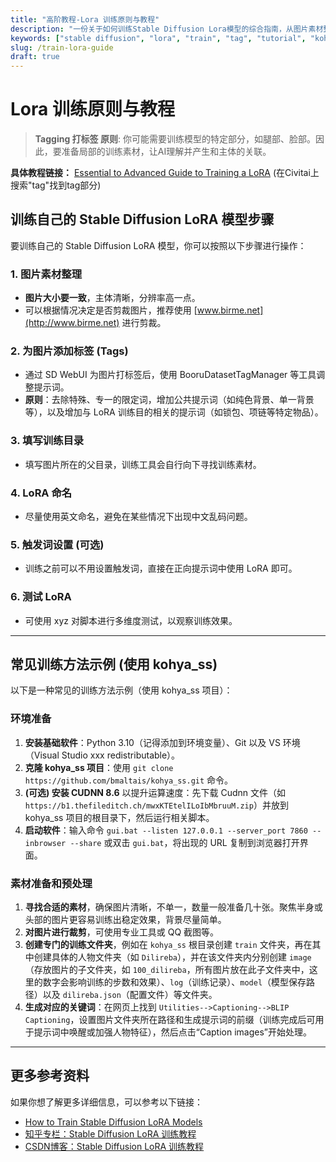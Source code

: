 ```yaml
---
title: "高阶教程-Lora 训练原则与教程"
description: "一份关于如何训练Stable Diffusion Lora模型的综合指南，从图片素材整理到具体训练步骤，帮助你快速上手。"
keywords: ["stable diffusion", "lora", "train", "tag", "tutorial", "kohya_ss"]
slug: /train-lora-guide
draft: true
---
```


# Lora 训练原则与教程

> **Tagging 打标签 原则**: 你可能需要训练模型的特定部分，如腿部、脸部。因此，要准备局部的训练素材，让AI理解并产生和主体的关联。

**具体教程链接：** [Essential to Advanced Guide to Training a LoRA](https://civitai.com/articles/3105/essential-to-advanced-guide-to-training-a-lora) (在Civitai上搜索"tag"找到tag部分)

## 训练自己的 Stable Diffusion LoRA 模型步骤

要训练自己的 Stable Diffusion LoRA 模型，你可以按照以下步骤进行操作：

### 1. 图片素材整理
- **图片大小要一致**，主体清晰，分辨率高一点。
- 可以根据情况决定是否剪裁图片，推荐使用 [www.birme.net](http://www.birme.net) 进行剪裁。

### 2. 为图片添加标签 (Tags)
- 通过 SD WebUI 为图片打标签后，使用 BooruDatasetTagManager 等工具调整提示词。
- **原则**：去除特殊、专一的限定词，增加公共提示词（如纯色背景、单一背景等），以及增加与 LoRA 训练目的相关的提示词（如锁包、项链等特定物品）。

### 3. 填写训练目录
- 填写图片所在的父目录，训练工具会自行向下寻找训练素材。

### 4. LoRA 命名
- 尽量使用英文命名，避免在某些情况下出现中文乱码问题。

### 5. 触发词设置 (可选)
- 训练之前可以不用设置触发词，直接在正向提示词中使用 LoRA 即可。

### 6. 测试 LoRA
- 可使用 xyz 对脚本进行多维度测试，以观察训练效果。

---

## 常见训练方法示例 (使用 kohya_ss)

以下是一种常见的训练方法示例（使用 kohya_ss 项目）：

### 环境准备

1.  **安装基础软件**：Python 3.10（记得添加到环境变量）、Git 以及 VS 环境（Visual Studio xxx redistributable）。
2.  **克隆 kohya_ss 项目**：使用 `git clone https://github.com/bmaltais/kohya_ss.git` 命令。
3.  **(可选) 安装 CUDNN 8.6** 以提升运算速度：先下载 Cudnn 文件（如 `https://b1.thefileditch.ch/mwxKTEtelILoIbMbruuM.zip`）并放到 kohya_ss 项目的根目录下，然后运行相关脚本。
4.  **启动软件**：输入命令 `gui.bat --listen 127.0.0.1 --server_port 7860 --inbrowser --share` 或双击 `gui.bat`，将出现的 URL 复制到浏览器打开界面。

### 素材准备和预处理

1.  **寻找合适的素材**，确保图片清晰，不单一，数量一般准备几十张。聚焦半身或头部的图片更容易训练出稳定效果，背景尽量简单。
2.  **对图片进行裁剪**，可使用专业工具或 QQ 截图等。
3.  **创建专门的训练文件夹**，例如在 `kohya_ss` 根目录创建 `train` 文件夹，再在其中创建具体的人物文件夹（如 `Dilireba`），并在该文件夹内分别创建 `image`（存放图片的子文件夹，如 `100_dilireba`，所有图片放在此子文件夹中，这里的数字会影响训练的步数和效果）、`log`（训练记录）、`model`（模型保存路径）以及 `dilireba.json`（配置文件）等文件夹。
4.  **生成对应的关键词**：在网页上找到 `Utilities-->Captioning-->BLIP Captioning`，设置图片文件夹所在路径和生成提示词的前缀（训练完成后可用于提示词中唤醒或加强人物特征），然后点击“Caption images”开始处理。

---

## 更多参考资料

如果你想了解更多详细信息，可以参考以下链接：

- [How to Train Stable Diffusion LoRA Models](https://techtactician.com/how-to-train-stable-diffusion-lora-models/)
- [知乎专栏：Stable Diffusion LoRA 训练教程](https://zhuanlan.zhihu.com/p/630368440)
- [CSDN博客：Stable Diffusion LoRA 训练教程](https://blog.csdn.net/m0_59162248/article/details/138954915)
